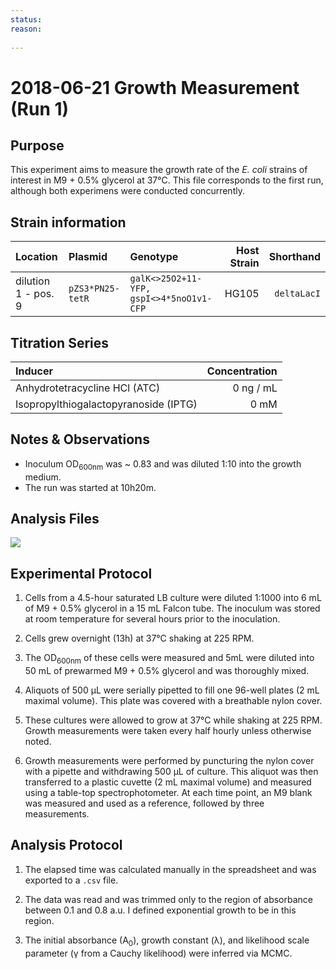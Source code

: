 ```yaml
---
status: 
reason: 
    
---
```


# 2018-06-21 Growth Measurement (Run 1)


## Purpose
This experiment aims to measure the growth rate of the *E. coli*
strains of interest in M9 + 0.5% glycerol at 37°C. This file corresponds to the
first run, although both experimens were conducted concurrently.


## Strain information
| Location | Plasmid | Genotype | Host Strain | Shorthand |
| :------  | :------ | :------- | ----------: | --------: |
| dilution 1 - pos. 9 | `pZS3*PN25-tetR`| `galK<>25O2+11-YFP, gspI<>4*5noO1v1-CFP` |  HG105 |`deltaLacI` |


## Titration Series

| Inducer | Concentration |
| :-----  | ------------: |
| Anhydrotetracycline HCl (ATC) | 0 ng / mL |
| Isopropylthiogalactopyranoside (IPTG) | 0 mM |



## Notes & Observations
* Inoculum OD<sub>600nm</sub> was ~ 0.83 and was diluted 1:10 into the growth medium.
* The run was started at 10h20m.

## Analysis Files

![](output/20180621_r1_37C_glycerol_O2_growth.png)

## Experimental Protocol

1. Cells from a 4.5-hour saturated LB culture were diluted 1:1000 into 6 mL of M9 + 0.5% glycerol in a 15 mL Falcon tube. The inoculum was stored at room temperature for several hours prior to the inoculation.

2. Cells grew overnight (13h) at 37°C shaking at 225 RPM.

3. The OD<sub>600nm</sub> of these cells were measured and 5mL were diluted into 50 mL of prewarmed M9 + 0.5% glycerol and was thoroughly mixed.

4. Aliquots of 500 µL were serially pipetted to fill one 96-well plates (2 mL maximal volume). This plate was covered with a breathable nylon cover.

5. These cultures were allowed to grow at 37°C while shaking at 225 RPM. Growth measurements were taken every half hourly unless otherwise noted.

6. Growth measurements were performed by puncturing the nylon cover with a pipette and withdrawing 500 µL of culture. This aliquot was then transferred to a plastic cuvette (2 mL maximal volume) and measured using a table-top spectrophotometer. At each time point, an M9 blank was measured and used as a reference, followed by three measurements.

## Analysis Protocol

1. The elapsed time was calculated manually in the spreadsheet and was exported
to a `.csv` file.

2. The data was read and was trimmed only to the region of absorbance between
0.1 and 0.8 a.u. I defined exponential growth to be in this region.

3. The initial absorbance (A<sub>0</sub>), growth constant (λ), and likelihood
scale parameter (γ from a Cauchy likelihood) were inferred via MCMC.
